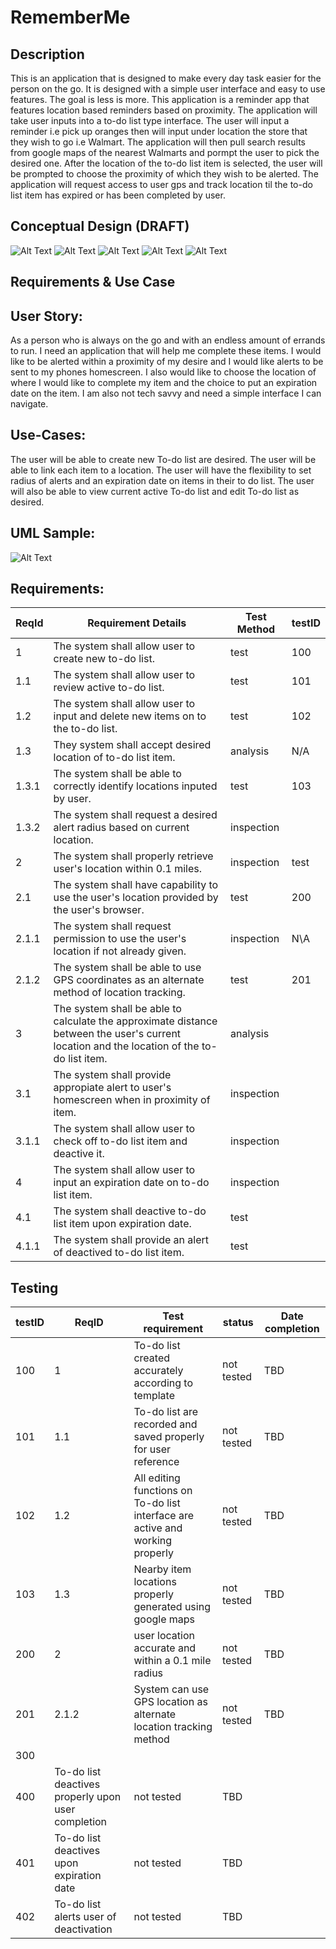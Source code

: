 # RememberMe

## Description
This is an application that is designed to make every day task easier for the person on the go. It is designed with a simple user interface and easy to use features. The goal is less is more. This application is a reminder app that features location based reminders based on proximity. The application will take user inputs into a to-do list type interface. The user will input a reminder i.e pick up oranges then will input under location the store that they wish to go i.e Walmart. The application will then pull search results from google maps of the nearest Walmarts and pormpt the user to pick the desired one. After the location of the to-do list item is selected, the user will be prompted to choose the proximity of which they wish to be alerted. The application will request access to user gps and track location til the to-do list item has expired or has been completed by user.

## Conceptual Design (DRAFT)
![Alt Text](https://github.com/Syndikin/RememberMe/blob/main/WireFrame1.JPG)
![Alt Text](https://github.com/Syndikin/RememberMe/blob/main/WireFrame2.JPG)
![Alt Text](https://github.com/Syndikin/RememberMe/blob/main/WireFrame3.JPG)
![Alt Text](https://github.com/Syndikin/RememberMe/blob/main/WireFrame4.JPG)
![Alt Text](https://github.com/Syndikin/RememberMe/blob/main/WireFrame5.JPG)

## Requirements & Use Case

## User Story:
As a person who is always on the go and with an endless amount of errands to run. 
I need an application that will help me complete these items.  I would like to be alerted within a proximity of my desire and I would like alerts to be sent to my phones homescreen. I also would like to choose the location of  where I would like to complete my item and the choice to put an expiration date on the item.
I am also not tech savvy and need a simple interface I can navigate.

## Use-Cases:
The user will be able to create new To-do list are desired. The user will be able to link each item to a location. 
The user will have the flexibility to set radius of alerts and an expiration date on items in their to do list. 
The user will also be able to view current active To-do list and edit To-do list as desired.

## UML Sample: 
![Alt Text](https://github.com/Syndikin/RememberMe/blob/main/UMLSample.jpg)

## Requirements:
|ReqId| Requirement Details| Test Method| testID|
|---|---|---|---|
|1| The system shall allow user to create new to-do list.|test| 100|
|1.1| The system shall allow user to review active to-do list.|test|101|
|1.2| The system shall allow user to input and delete new items on to the to-do list.|test|102|
|1.3| They system shall accept desired location of to-do list item.| analysis| N/A|
|1.3.1| The system shall be able to correctly identify locations inputed by user.| test |103|
|1.3.2| The system shall request a desired alert radius based on current location.| inspection| |
|2| The system shall properly retrieve user's location within 0.1 miles.| inspection|test |200|
|2.1| The system shall have capability to use the user's location provided by the user's browser.|test|200|
|2.1.1| The system shall request permission to use the user's location if not already given.|inspection|N\A|
|2.1.2| The system shall be able to use GPS coordinates as an alternate method of location tracking.|test |201 | 
|3| The system shall be able to calculate the approximate distance between the user's current location and the location of the to-do list item.|analysis | |
|3.1| The system shall provide appropiate alert to user's homescreen when in proximity of item.| inspection| |
|3.1.1| The system shall allow user to check off to-do list item and deactive it.|inspection| |
|4| The system shall allow user to input an expiration date on to-do list item.|inspection| |
|4.1| The system shall deactive to-do list item upon expiration date.|test| |
|4.1.1| The system shall provide an alert of deactived to-do list item.|test| |
 
## Testing

|testID|ReqID|Test requirement|status|Date completion|
|---|---|---|---|---|
|100|1|To-do list created accurately according to template|not tested|TBD|
|101|1.1|To-do list are recorded and saved properly for user reference|not tested|TBD |
|102|1.2|All editing functions on To-do list interface are active and working properly|not tested|TBD|
|103|1.3|Nearby item locations properly generated using google maps|not tested|TBD|  
|200|2| user location accurate and within a 0.1 mile radius|not tested| TBD|
|201| 2.1.2| System can use GPS location as alternate location tracking method| not tested| TBD|
|300| | | | |
|400| To-do list deactives properly upon user completion| not tested| TBD|
|401| To-do list deactives upon expiration date| not tested| TBD|
|402| To-do list alerts user of deactivation| not tested| TBD|



